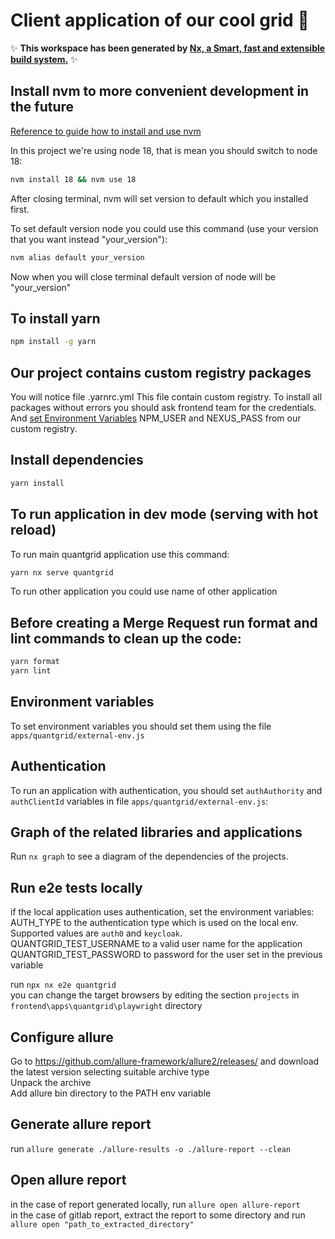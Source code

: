 # Client application of our cool grid 🚀

✨ **This workspace has been generated by [Nx, a Smart, fast and extensible build system.](https://nx.dev)** ✨

## Install nvm to more convenient development in the future

[Reference to guide how to install and use nvm](https://www.freecodecamp.org/news/node-version-manager-nvm-install-guide/)

In this project we're using node 18, that is mean you should switch to node 18:

```bash
nvm install 18 && nvm use 18
```

After closing terminal, nvm will set version to default which you installed first.

To set default version node you could use this command (use your version that you want instead "your_version"):

```bash
nvm alias default your_version
```

Now when you will close terminal default version of node will be "your_version"

## To install yarn

```bash
npm install -g yarn
```

## Our project contains custom registry packages

You will notice file .yarnrc.yml This file contain custom registry.
To install all packages without errors you should ask frontend team for the credentials. And [set Environment Variables](https://chlee.co/how-to-setup-environment-variables-for-windows-mac-and-linux/) NPM_USER and NEXUS_PASS from our custom registry.

## Install dependencies

```bash
yarn install
```

## To run application in dev mode (serving with hot reload)

To run main quantgrid application use this command:

```bash
yarn nx serve quantgrid
```

To run other application you could use name of other application

## Before creating a Merge Request run format and lint commands to clean up the code:

```bash
yarn format
yarn lint
```

## Environment variables

To set environment variables you should set them using the file `apps/quantgrid/external-env.js`

## Authentication

To run an application with authentication, you should set `authAuthority` and `authClientId` variables in file `apps/quantgrid/external-env.js`:

## Graph of the related libraries and applications

Run `nx graph` to see a diagram of the dependencies of the projects.

## Run e2e tests locally

if the local application uses authentication, set the environment variables:  
AUTH_TYPE to the authentication type which is used on the local env. Supported values are `auth0` and `keycloak`.  
QUANTGRID_TEST_USERNAME to a valid user name for the application  
QUANTGRID_TEST_PASSWORD to password for the user set in the previous variable

run `npx nx e2e quantgrid`  
you can change the target browsers by editing the section `projects` in `frontend\apps\quantgrid\playwright` directory

## Configure allure

Go to https://github.com/allure-framework/allure2/releases/ and download the latest version selecting suitable archive type  
Unpack the archive  
Add allure bin directory to the PATH env variable

## Generate allure report

run `allure generate ./allure-results -o ./allure-report --clean`

## Open allure report

in the case of report generated locally, run `allure open allure-report`  
in the case of gitlab report, extract the report to some directory and run `allure open "path_to_extracted_directory"`
